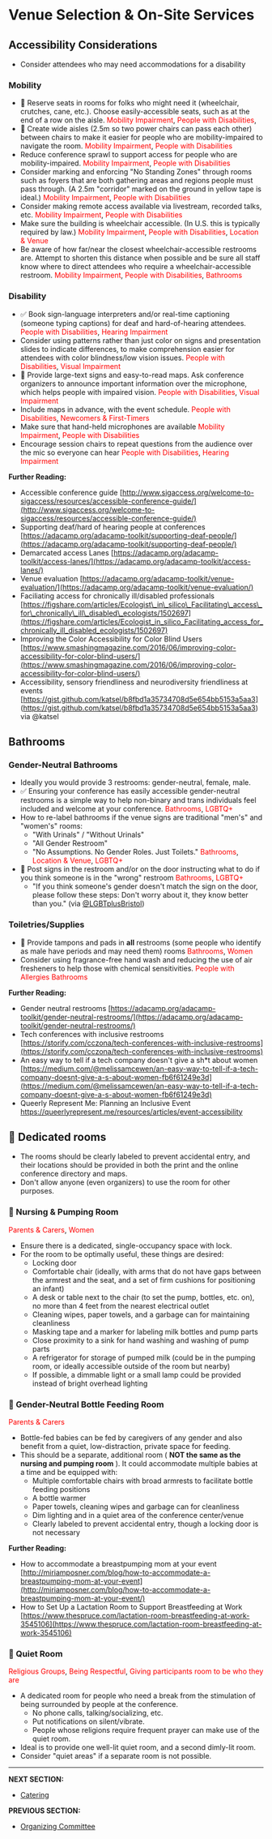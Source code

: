 # Venue Selection &amp; On-Site Services

## Accessibility Considerations
- Consider attendees who may need accommodations for a disability

### Mobility

- 🍎 Reserve seats in rooms for folks who might need it (wheelchair, crutches, cane, etc.). Choose easily-accessible seats, such as at the end of a row on the aisle. <span style="color:red">Mobility Impairment</span>, <span style="color:red">People with Disabilities</span>, <span style="color:red"></span>
- 🍎 Create wide aisles (2.5m so two power chairs can pass each other) between chairs to make it easier for people who are mobility-impaired to navigate the room. <span style="color:red">Mobility Impairment</span>, <span style="color:red">People with Disabilities</span>
- Reduce conference sprawl to support access for people who are mobility-impaired.  <span style="color:red">Mobility Impairment</span>, <span style="color:red">People with Disabilities</span>
- Consider marking and enforcing "No Standing Zones" through rooms such as foyers that are both gathering areas and regions people must pass through. (A 2.5m "corridor" marked on the ground in yellow tape is ideal.)  <span style="color:red">Mobility Impairment</span>, <span style="color:red">People with Disabilities</span>
- Consider making remote access available via livestream, recorded talks, etc. <span style="color:red">Mobility Impairment</span>, <span style="color:red">People with Disabilities</span>
- Make sure the building is wheelchair accessible. (In U.S. this is typically required by law.) <span style="color:red">Mobility Impairment</span>, <span style="color:red">People with Disabilities</span>, <span style="color:red"> Location & Venue</span>
- Be aware of how far/near the closest wheelchair-accessible restrooms are. Attempt to shorten this distance when possible and be sure all staff know where to direct attendees who require a wheelchair-accessible restroom. <span style="color:red">Mobility Impairment</span>, <span style="color:red">People with Disabilities</span>, <span style="color:red">Bathrooms</span>

### Disability

- ✅ Book sign-language interpreters and/or real-time captioning (someone typing captions) for deaf and hard-of-hearing attendees. <span style="color:red">People with Disabilities</span>, <span style="color:red">Hearing Impairment</span>
- Consider using patterns rather than just color on signs and presentation slides to indicate differences, to make comprehension easier for attendees with color blindness/low vision issues. <span style="color:red">People with Disabilities</span>, <span style="color:red">Visual Impairment</span>
- 🍎 Provide large-text signs and easy-to-read maps. Ask conference organizers to announce important information over the microphone, which helps people with impaired vision. <span style="color:red">People with Disabilities</span>, <span style="color:red">Visual Impairment</span>
- Include maps in advance, with the event schedule. <span style="color:red">People with Disabilities</span>, <span style="color:red">Newcomers & First-Timers</span>
- Make sure that hand-held microphones are available <span style="color:red">Mobility Impairment</span>, <span style="color:red">People with Disabilities</span>
- Encourage session chairs to repeat questions from the audience over the mic so everyone can hear <span style="color:red">People with Disabilities</span>, <span style="color:red">Hearing Impairment</span>

**Further Reading:**

- Accessible conference guide [http://www.sigaccess.org/welcome-to-sigaccess/resources/accessible-conference-guide/](http://www.sigaccess.org/welcome-to-sigaccess/resources/accessible-conference-guide/)
- Supporting deaf/hard of hearing people at conferences [https://adacamp.org/adacamp-toolkit/supporting-deaf-people/](https://adacamp.org/adacamp-toolkit/supporting-deaf-people/)
- Demarcated access Lanes [https://adacamp.org/adacamp-toolkit/access-lanes/](https://adacamp.org/adacamp-toolkit/access-lanes/)
- Venue evaluation [https://adacamp.org/adacamp-toolkit/venue-evaluation/](https://adacamp.org/adacamp-toolkit/venue-evaluation/)
- Faciliating access for chronically ill/disabled professionals [https://figshare.com/articles/Ecologist\_in\_silico\_Facilitating\_access\_for\_chronically\_ill\_disabled\_ecologists/1502697](https://figshare.com/articles/Ecologist_in_silico_Facilitating_access_for_chronically_ill_disabled_ecologists/1502697)
- Improving the Color Accessibility for Color Blind Users [https://www.smashingmagazine.com/2016/06/improving-color-accessibility-for-color-blind-users/](https://www.smashingmagazine.com/2016/06/improving-color-accessibility-for-color-blind-users/)
- Accessibility, sensory friendliness and neurodiversity friendliness at events [https://gist.github.com/katsel/b8fbd1a35734708d5e654bb5153a5aa3] (https://gist.github.com/katsel/b8fbd1a35734708d5e654bb5153a5aa3) via @katsel

## Bathrooms

### Gender-Neutral Bathrooms

- Ideally you would provide 3 restrooms: gender-neutral, female, male.
- ✅ Ensuring your conference has easily accessible gender-neutral restrooms is a simple way to help non-binary and trans individuals feel included and welcome at your conference. <span style="color:red">Bathrooms</span>, <span style="color:red">LGBTQ+</span>
- How to re-label bathrooms if the venue signs are traditional &quot;men&#39;s&quot; and &quot;women&#39;s&quot; rooms:
  - &quot;With Urinals&quot; / &quot;Without Urinals&quot;
  - &quot;All Gender Restroom&quot;
  - &quot;No Assumptions. No Gender Roles. Just Toilets.&quot; <span style="color:red">Bathrooms</span>, <span style="color:red">Location & Venue</span>, <span style="color:red">LGBTQ+</span>
- 🍎 Post signs in the restroom and/or on the door instructing what to do if you think someone is in the &quot;wrong&quot; restroom <span style="color:red">Bathrooms</span>, <span style="color:red">LGBTQ+</span>
  - &quot;If you think someone&#39;s gender doesn&#39;t match the sign on the door, please follow these steps: Don&#39;t worry about it, they know better than you.&quot; (via [@LGBTplusBristol](https://twitter.com/lgbtplusbristol))

### Toiletries/Supplies

- 🍎 Provide tampons and pads in **all** restrooms (some people who identify as male have periods and may need them) rooms <span style="color:red">Bathrooms</span>, <span style="color:red">Women</span>
- Consider using fragrance-free hand wash and reducing the use of air fresheners to help those with chemical sensitivities. <span style="color:red">People with Allergies</span> <span style="color:red">Bathrooms</span>

**Further Reading:**

- Gender neutral restrooms [https://adacamp.org/adacamp-toolkit/gender-neutral-restrooms/](https://adacamp.org/adacamp-toolkit/gender-neutral-restrooms/)
- Tech conferences with inclusive restrooms [https://storify.com/cczona/tech-conferences-with-inclusive-restrooms](https://storify.com/cczona/tech-conferences-with-inclusive-restrooms)
- An easy way to tell if a tech company doesn&#39;t give a sh\*t about women [https://medium.com/@melissamcewen/an-easy-way-to-tell-if-a-tech-company-doesnt-give-a-s-about-women-fb6f61249e3d](https://medium.com/@melissamcewen/an-easy-way-to-tell-if-a-tech-company-doesnt-give-a-s-about-women-fb6f61249e3d)
- Queerly Represent Me: Planning an Inclusive Event https://queerlyrepresent.me/resources/articles/event-accessibility

## 🍎 Dedicated rooms

- The rooms should be clearly labeled to prevent accidental entry, and their locations should be provided in both the print and the online conference directory and maps.
- Don&#39;t allow anyone (even organizers) to use the room for other purposes.

### 🍎 Nursing &amp; Pumping Room

<span style="color:red">Parents & Carers</span>, <span style="color:red">Women</span>

- Ensure there is a dedicated, single-occupancy space with lock.
- For the room to be optimally useful, these things are desired:
  - Locking door
  - Comfortable chair (ideally, with arms that do not have gaps between the armrest and the seat, and a set of firm cushions for positioning an infant)
  - A desk or table next to the chair (to set the pump, bottles, etc. on), no more than 4 feet from the nearest electrical outlet
  - Cleaning wipes, paper towels, and a garbage can for maintaining cleanliness
  - Masking tape and a marker for labeling milk bottles and pump parts
  - Close proximity to a sink for hand washing and washing of pump parts
  - A refrigerator for storage of pumped milk (could be in the pumping room, or ideally accessible outside of the room but nearby)
  - If possible, a dimmable light or a small lamp could be provided instead of bright overhead lighting

### 🍎 Gender-Neutral Bottle Feeding Room

<span style="color:red">Parents & Carers</span>

  - Bottle-fed babies can be fed by caregivers of any gender and also benefit from a quiet, low-distraction, private space for feeding.
  - This should be a separate, additional room ( **NOT the same as the nursing and pumping room** ). It could accommodate multiple babies at a time and be equipped with:
    - Multiple comfortable chairs with broad armrests to facilitate bottle feeding positions
    - A bottle warmer
    - Paper towels, cleaning wipes and garbage can for cleanliness
    - Dim lighting and in a quiet area of the conference center/venue
    - Clearly labeled to prevent accidental entry, though a locking door is not necessary

**Further Reading:**

- How to accommodate a breastpumping mom at your event [http://miriamposner.com/blog/how-to-accommodate-a-breastpumping-mom-at-your-event](http://miriamposner.com/blog/how-to-accommodate-a-breastpumping-mom-at-your-event/)
- How to Set Up a Lactation Room to Support Breastfeeding at Work [https://www.thespruce.com/lactation-room-breastfeeding-at-work-3545106](https://www.thespruce.com/lactation-room-breastfeeding-at-work-3545106)

### 🍎 Quiet Room

<span style="color:red">Religious Groups</span>, <span style="color:red">Being Respectful</span>, <span style="color:red">Giving participants room to be who they are </span> 

- A dedicated room for people who need a break from the stimulation of being surrounded by people at the conference.
  - No phone calls, talking/socializing, etc.
  - Put notifications on silent/vibrate.
  - People whose religions require frequent prayer can make use of the quiet room.
- Ideal is to provide one well-lit quiet room, and a second dimly-lit room.
- Consider "quiet areas" if a separate room is not possible.
---
**NEXT SECTION:**
- [Catering](https://github.com/numfocus/DISCOVER-Cookbook/blob/master/catering.md)

**PREVIOUS SECTION:**
- [Organizing Committee](https://github.com/numfocus/DISCOVER-Cookbook/blob/master/organizing-committee.md)
